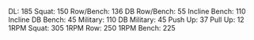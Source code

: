 DL: 185
 Squat: 150
 Row/Bench: 136
 DB Row/Bench: 55
 Incline Bench: 110
 Incline DB Bench: 45
 Military: 110
 DB Military: 45
 Push Up: 37
 Pull Up: 12
 1RPM Squat: 305
 1RPM Row: 250
 1RPM Bench: 225
